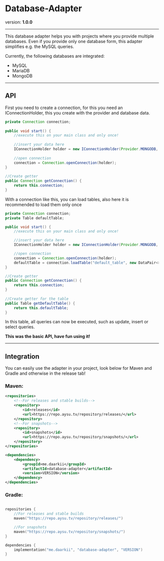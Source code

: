 # Database-Adapter
version: **1.0.0**
***

This database adapter helps you with projects where you provide multiple databases. Even if you provide only one database form, this adapter simplifies e.g. the MySQL queries.

Currently, the following databases are integrated:
- MySQL
- MariaDB
- MongoDB


***
## API
First you need to create a connection, for this you need an IConnectionHolder, this you create with the provider and database data.

```` java
private Connection connection;
    
public void start() {
    //execute this on your main class and only once!
        
    //insert your data here
    IConnectionHolder holder = new IConnectionHolder(Provider.MONGODB, "localhost", 27077, "testdb");
        
    //open connection
    connection = Connection.openConnection(holder);
}
    
//Create getter
public Connection getConnection() {
    return this.connection;
}
````

With a connection like this, you can load tables, also here it is recommended to load them only once

```` java
private Connection connection;
private Table defaultTable;

public void start() {
    //execute this on your main class and only once!

    //insert your data here
    IConnectionHolder holder = new IConnectionHolder(Provider.MONGODB, "localhost", 27077, "testdb");

    //open connection
    connection = Connection.openConnection(holder);
    defaultTable = connection.loadTable("default_table", new DataPair<>("column1", ColumnType.BOOLEAN), new DataPair<>("column2", ColumnType.STRING));
}

//Create getter
public Connection getConnection() {
    return this.connection;
}
    
//Create getter for the table
public Table getDefaultTable() {
    return this.defaultTable;
}
````

In this table, all queries can now be executed, such as update, insert or select queries.

**This was the basic API, have fun using it!**

***
## Integration

You can easily use the adapter in your project, look below for Maven and Gradle and otherwise in the release tab!

### Maven:
``` xml
<repositories>
    <!--For releases and stable builds-->
    <repository>
	    <id>releases</id>
	    <url>https://repo.aysu.tv/repository/releases/</url>
    </repository>
    <!--For snapshots-->
    <repository>
	    <id>snapshots</id>
	    <url>https://repo.aysu.tv/repository/snapshots/</url>
    </repository>
</repositories>

<dependencies>
    <dependency>
        <groupId>me.daarkii</groupId>
        <artifactId>database-adapter</artifactId>
        <version>VERSION</version>
    </dependency>
</dependencies>
``` 

### Gradle:
``` kotlin

repositories {
    //For releases and stable builds
    maven("https://repo.aysu.tv/repository/releases/")

    //For snapshots
    maven("https://repo.aysu.tv/repository/snapshots/")
}

dependencies {
    implementation("me.daarkii", "database-adapter", "VERSION")
}
```

